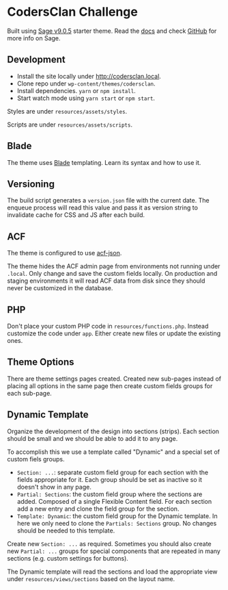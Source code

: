 # CodersClan Challenge

Built using [Sage v9.0.5](https://roots.io/sage/) starter theme. Read the [docs](https://roots.io/sage/docs/theme-installation/) and check [GitHub](https://github.com/roots/sage) for more info on Sage.

## Development

- Install the site locally under http://codersclan.local.
- Clone repo under `wp-content/themes/codersclan`.
- Install dependencies. `yarn` or `npm install`.
- Start watch mode using `yarn start` or `npm start`.

Styles are under `resources/assets/styles`.

Scripts are under `resources/assets/scripts`.

## Blade

The theme uses [Blade](https://laravel.com/docs/5.6/blade) templating. Learn its syntax and how to use it.

## Versioning

The build script generates a `version.json` file with the current date. The enqueue process will read this value and pass it as version string to invalidate cache for CSS and JS after each build.

## ACF

The theme is configured to use [acf-json](https://www.advancedcustomfields.com/resources/local-json/).

The theme hides the ACF admin page from environments not running under `.local`. Only change and save the custom fields locally. On production and staging environments it will read ACF data from disk since they should never be customized in the database.

## PHP

Don't place your custom PHP code in `resources/functions.php`. Instead customize the code under `app`. Either create new files or update the existing ones.

## Theme Options

There are theme settings pages created. Created new sub-pages instead of placing all options in the same page then create custom fields groups for each sub-page.

## Dynamic Template

Organize the development of the design into sections (strips). Each section should be small and we should be able to add it to any page.

To accomplish this we use a template called "Dynamic" and a special set of custom fiels groups.

- `Section: ...`: separate custom field group for each section with the fields appropriate for it. Each group should be set as inactive so it doesn't show in any page.
- `Partial: Sections`: the custom field group where the sections are added. Composed of a single Flexible Content field. For each section add a new entry and clone the field group for the section.
- `Template: Dynamic`: the custom field group for the Dynamic template. In here we only need to clone the `Partials: Sections` group. No changes should be needed to this template.

Create new `Section: ...` as required. Sometimes you should also create new `Partial: ...` groups for special components that are repeated in many sections (e.g. custom settings for buttons).

The Dynamic template will read the sections and load the appropriate view under `resources/views/sections` based on the layout name.
